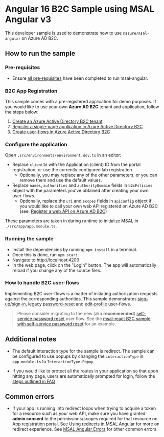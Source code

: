 # Angular 16 B2C Sample using MSAL Angular v3

This developer sample is used to demonstrate how to use `@azure/msal-angular` on Azure AD B2C.

## How to run the sample

### Pre-requisites

- Ensure [all pre-requisites](https://github.com/AzureAD/microsoft-authentication-library-for-js/blob/dev/lib/msal-angular/README.md) have been completed to run msal-angular.

### B2C App Registration

This sample comes with a pre-registered application for demo purposes. If you would like to use your own **Azure AD B2C** tenant and application, follow the steps below:

1. [Create an Azure Active Directory B2C tenant](https://docs.microsoft.com/azure/active-directory-b2c/tutorial-create-tenant)
2. [Register a single-page application in Azure Active Directory B2C](https://docs.microsoft.com/azure/active-directory-b2c/tutorial-register-spa)
3. [Create user-flows in Azure Active Directory B2C](https://docs.microsoft.com/azure/active-directory-b2c/tutorial-create-user-flows)

### Configure the application

Open `.src/environments/environment.dev.ts` in an editor:
- Replace `clientId` with the Application (client) ID from the portal registration, or use the currently configured lab registration.
  - Optionally, you may replace any of the other parameters, or you can remove them and use the default values.
- Replace `names`, `authorities` and `authorityDomain` fields in `b2cPolicies` object with the parameters you've obtained after creating your own user-flows.
  - Optionally, replace the `uri` and `scopes` fields in `apiConfig` object if you would like to call your own web API registered on Azure AD B2C (see: [Register a web API on Azure AD B2C](https://docs.microsoft.com/azure/active-directory-b2c/add-web-api-application?tabs=app-reg-ga))

These parameters are taken in during runtime to initialize MSAL in `./src/app/app.module.ts`.

### Running the sample

- Install the dependencies by running `npm install` in a terminal.
- Once this is done, run `npm start`.
- Navigate to [http://localhost:4200](http://localhost:4200)
- In the web page, click on the "Login" button. The app will automatically reload if you change any of the source files.

### How to handle B2C user-flows

Implementing B2C user-flows is a matter of initiating authorization requests against the corresponding authorities. This sample demonstrates [sign-up/sign-in](https://docs.microsoft.com/azure/active-directory-b2c/add-sign-up-and-sign-in-policy?pivots=b2c-user-flow), legacy [password-reset](https://docs.microsoft.com/azure/active-directory-b2c/add-password-reset-policy?pivots=b2c-user-flow#password-reset-policy-legacy) and [edit-profile](https://docs.microsoft.com/azure/active-directory-b2c/add-profile-editing-policy?pivots=b2c-user-flow) user-flows.

> Please consider migrating to the new (aka **recommended**) [self-service password reset](https://docs.microsoft.com/azure/active-directory-b2c/add-password-reset-policy?pivots=b2c-user-flow#self-service-password-reset-recommended) user flow. See the [msal-react B2C sample with self-service password reset](../../msal-react-samples/b2c-sample/) for an example.

## Additional notes

- The default interaction type for the sample is redirect. The sample can be configured to use popups by changing the `interactionType` in `app.module.ts` to `InteractionType.Popup`.

- If you would like to protect all the routes in your application so that upon hitting any page, users are automatically prompted for login, follow the [steps outlined in FAQ](https://github.com/AzureAD/microsoft-authentication-library-for-js/blob/dev/lib/msal-angular/docs/FAQ.md#how-do-i-log-users-in-when-they-hit-the-application)

## Common errors

- If your app is running into redirect loops when trying to acquire a token for a resource such as your web API, make sure you have granted **admin consent** to the permissions/scopes required for that resource on App registration portal. See [Using redirects in MSAL Angular](https://github.com/AzureAD/microsoft-authentication-library-for-js/blob/dev/lib/msal-angular/docs/redirects.md) for more on redirect experience. See [MSAL Angular Errors](https://github.com/AzureAD/microsoft-authentication-library-for-js/blob/dev/lib/msal-angular/docs/errors.md) for other common errors.